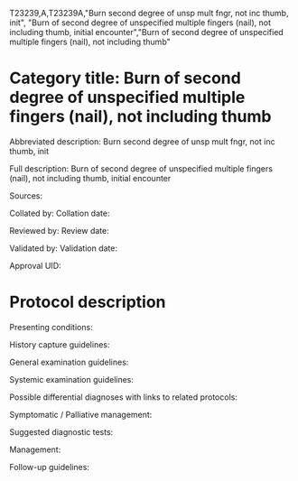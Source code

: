 T23239,A,T23239A,"Burn second degree of unsp mult fngr, not inc thumb, init", "Burn of second degree of unspecified multiple fingers (nail), not including thumb, initial encounter","Burn of second degree of unspecified multiple fingers (nail), not including thumb"
# Category title: Burn of second degree of unspecified multiple fingers (nail), not including thumb

Abbreviated description: Burn second degree of unsp mult fngr, not inc thumb, init

Full description: Burn of second degree of unspecified multiple fingers (nail), not including thumb, initial encounter

Sources:

Collated by:
Collation date:

Reviewed by:
Review date:

Validated by:
Validation date:

Approval UID:

# Protocol description

Presenting conditions:

History capture guidelines:

General examination guidelines:

Systemic examination guidelines:

Possible differential diagnoses with links to related protocols:

Symptomatic / Palliative management:

Suggested diagnostic tests:

Management:

Follow-up guidelines:

